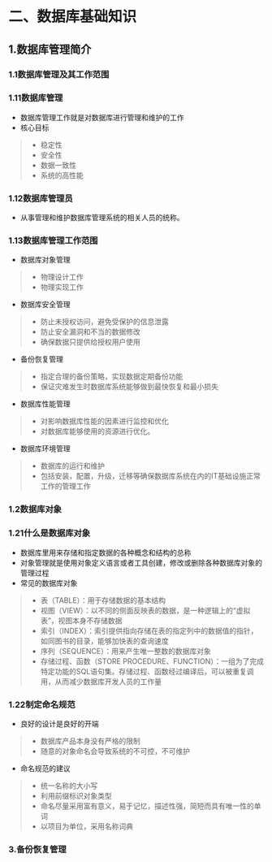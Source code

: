 # 二、数据库基础知识
## 1.数据库管理简介
### 1.1数据库管理及其工作范围
### 1.11数据库管理
* 数据库管理工作就是对数据库进行管理和维护的工作
* 核心目标
> * 稳定性
> * 安全性
> * 数据一致性
> * 系统的高性能
### 1.12数据库管理员
* 从事管理和维护数据库管理系统的相关人员的统称。
### 1.13数据库管理工作范围
* 数据库对象管理
> * 物理设计工作
> * 物理实现工作
* 数据库安全管理
> * 防止未授权访问，避免受保护的信息泄露
> * 防止安全漏洞和不当的数据修改
> * 确保数据只提供给授权用户使用
* 备份恢复管理
> * 指定合理的备份策略，实现数据定期备份功能
> * 保证灾难发生时数据库系统能够做到最快恢复和最小损失
* 数据库性能管理
> * 对影响数据库性能的因素进行监控和优化
> * 对数据库能够使用的资源进行优化。
* 数据库环境管理
> * 数据库的运行和维护
> * 包括安装，配置，升级，迁移等确保数据库系统在内的IT基础设施正常工作的管理工作
### 1.2数据库对象
### 1.21什么是数据库对象
* 数据库里用来存储和指定数据的各种概念和结构的总称
* 对象管理就是使用对象定义语言或者工具创建，修改或删除各种数据库对象的管理过程
* 常见的数据库对象
> * 表（TABLE）：用于存储数据的基本结构
> * 视图（VIEW）：以不同的侧面反映表的数据，是一种逻辑上的“虚拟表”，视图本身不存储数据
> * 索引（INDEX）：索引提供指向存储在表的指定列中的数据值的指针，如同图书的目录，能够加快表的查询速度
> * 序列（SEQUENCE）：用来产生唯一整数的数据库对象
> * 存储过程、函数（STORE PROCEDURE、FUNCTION）：一组为了完成特定功能的SQL语句集。存储过程、函数经过编译后，可以被重复调用，从而减少数据库开发人员的工作量
### 1.22制定命名规范
* 良好的设计是良好的开端
> * 数据库产品本身没有严格的限制
> * 随意的对象命名会导致系统的不可控，不可维护
* 命名规范的建议
> * 统一名称的大小写
> * 利用前缀标识对象类型
> * 命名尽量采用富有意义，易于记忆，描述性强，简短而具有唯一性的单词
> * 以项目为单位，采用名称词典
### 3.备份恢复管理



